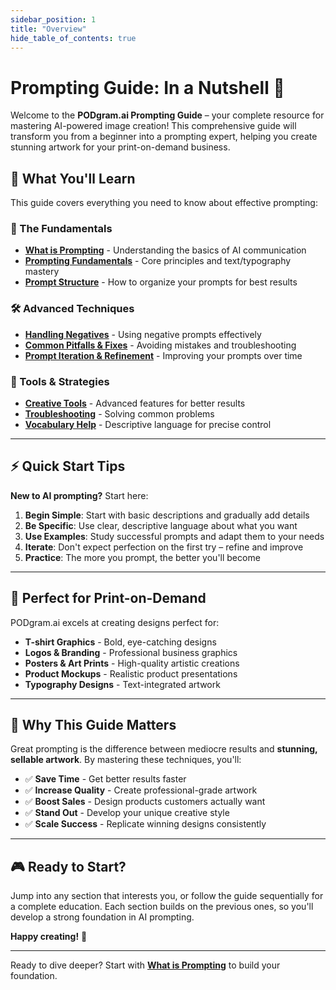 ```yaml
---
sidebar_position: 1
title: "Overview"
hide_table_of_contents: true
---
```


# Prompting Guide: In a Nutshell 🎨

Welcome to the **PODgram.ai Prompting Guide** – your complete resource for mastering AI-powered image creation! This comprehensive guide will transform you from a beginner into a prompting expert, helping you create stunning artwork for your print-on-demand business.

## 🚀 What You'll Learn

This guide covers everything you need to know about effective prompting:

### **📖 The Fundamentals**
- **[What is Prompting](./what-is-prompting.md)** - Understanding the basics of AI communication
- **[Prompting Fundamentals](./prompting-fundamentals/index.md)** - Core principles and text/typography mastery
- **[Prompt Structure](./prompt-structure.md)** - How to organize your prompts for best results

### **🛠️ Advanced Techniques**
- **[Handling Negatives](./handling-negatives.md)** - Using negative prompts effectively
- **[Common Pitfalls & Fixes](./common-pitfalls-and-fixes/index.md)** - Avoiding mistakes and troubleshooting
- **[Prompt Iteration & Refinement](./prompt-iteration-and-refinement.md)** - Improving your prompts over time

### **🎯 Tools & Strategies**
- **[Creative Tools](./creative-tools.md)** - Advanced features for better results
- **[Troubleshooting](./troubleshooting.md)** - Solving common problems
- **[Vocabulary Help](./vocabulary-help/index.md)** - Descriptive language for precise control

---

## ⚡ Quick Start Tips

**New to AI prompting?** Start here:

1. **Begin Simple**: Start with basic descriptions and gradually add details
2. **Be Specific**: Use clear, descriptive language about what you want
3. **Use Examples**: Study successful prompts and adapt them to your needs
4. **Iterate**: Don't expect perfection on the first try – refine and improve
5. **Practice**: The more you prompt, the better you'll become

---

## 🎯 Perfect for Print-on-Demand

PODgram.ai excels at creating designs perfect for:

- **T-shirt Graphics** - Bold, eye-catching designs
- **Logos & Branding** - Professional business graphics  
- **Posters & Art Prints** - High-quality artistic creations
- **Product Mockups** - Realistic product presentations
- **Typography Designs** - Text-integrated artwork

---

## 🌟 Why This Guide Matters

Great prompting is the difference between mediocre results and **stunning, sellable artwork**. By mastering these techniques, you'll:

- ✅ **Save Time** - Get better results faster
- ✅ **Increase Quality** - Create professional-grade artwork
- ✅ **Boost Sales** - Design products customers actually want
- ✅ **Stand Out** - Develop your unique creative style
- ✅ **Scale Success** - Replicate winning designs consistently

---

## 🎮 Ready to Start?

Jump into any section that interests you, or follow the guide sequentially for a complete education. Each section builds on the previous ones, so you'll develop a strong foundation in AI prompting.

**Happy creating!** 🚀

---

Ready to dive deeper? Start with **[What is Prompting](./what-is-prompting.md)** to build your foundation. 